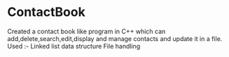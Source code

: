 # ContactBook
Created a contact book like program in C++ which can add,delete,search,edit,display and manage contacts and update it in a file.
Used :-
Linked list data structure 
File handling
